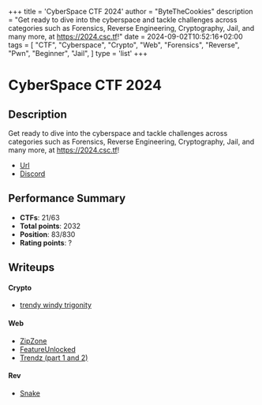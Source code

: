 +++
title = 'CyberSpace CTF 2024'
author = "ByteTheCookies"
description = "Get ready to dive into the cyberspace and tackle challenges across categories such as Forensics, Reverse Engineering, Cryptography, Jail, and many more, at https://2024.csc.tf!"
date = 2024-09-02T10:52:16+02:00
tags = [
    "CTF",
    "Cyberspace",
    "Crypto",
    "Web",
    "Forensics",
    "Reverse",
    "Pwn",
    "Beginner",
    "Jail",
]
type = 'list'
+++

# CyberSpace CTF 2024

## Description

Get ready to dive into the cyberspace and tackle challenges across categories such as Forensics, Reverse Engineering, Cryptography, Jail, and many more, at https://2024.csc.tf!

- [Url](https://2024.csc.tf!)
- [Discord](https://discord.csc.tf/)

## Performance Summary

- **CTFs**: 21/63
- **Total points**: 2032
- **Position**: 83/830
- **Rating points**: ?

## Writeups

#### Crypto

- [trendy windy trigonity](/writeups/cyberspace2024/trendy_windy_trigonity)

#### Web

- [ZipZone](/writeups/cyberspace2024/zipzone)
- [FeatureUnlocked](/writeups/cyberspace2024/feature_unlocked)
- [Trendz (part 1 and 2)](/path/to/writeups/)

#### Rev

- [Snake](/writeups/cyberspace2024/snake)
